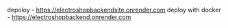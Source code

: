 depoloy - https://electroshopbackendsite.onrender.com
deploy with docker - https://electroshopbackend.onrender.com

